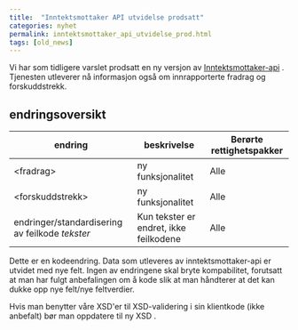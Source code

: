 ```yaml
---
title:  "Inntektsmottaker API utvidelse prodsatt"
categories: nyhet
permalink: inntektsmottaker_api_utvidelse_prod.html
tags: [old_news]
---
```


Vi har som tidligere varslet prodsatt en ny versjon av [Inntektsmottaker-api](reference_inntektsmottaker) . Tjenesten utleverer nå informasjon også om innrapporterte fradrag og forskuddstrekk.

## endringsoversikt

|  endring | beskrivelse | Berørte rettighetspakker |
|----------|------------------|------------------|
| &lt;fradrag&gt; | ny funksjonalitet| Alle |
| &lt;forskuddstrekk&gt; | ny funksjonalitet | Alle |
| endringer/standardisering av feilkode *tekster* | Kun tekster er endret, ikke feilkodene | Alle |

Dette er en kodeendring. Data som utleveres av inntektsmottaker-api er utvidet med nye felt. 
Ingen av endringene skal bryte kompabilitet, forutsatt at man har fulgt anbefalingen om å kode slik at man håndterer at det kan dukke opp nye felt/nye feltverdier.

Hvis man benytter våre XSD'er til XSD-validering i sin klientkode (ikke anbefalt) bør man oppdatere til ny XSD . 
